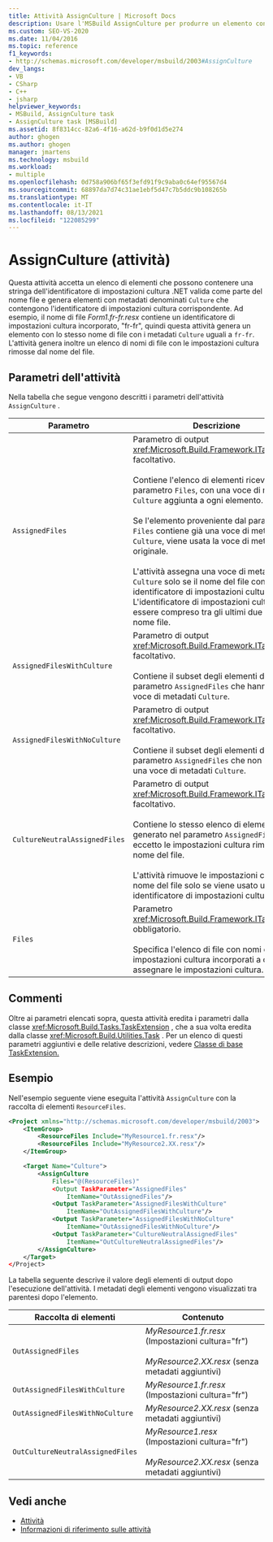 ```yaml
---
title: Attività AssignCulture | Microsoft Docs
description: Usare l'MSBuild AssignCulture per produrre un elemento con un metadati denominato Culture contenente l'identificatore delle impostazioni cultura corrispondente.
ms.custom: SEO-VS-2020
ms.date: 11/04/2016
ms.topic: reference
f1_keywords:
- http://schemas.microsoft.com/developer/msbuild/2003#AssignCulture
dev_langs:
- VB
- CSharp
- C++
- jsharp
helpviewer_keywords:
- MSBuild, AssignCulture task
- AssignCulture task [MSBuild]
ms.assetid: 8f8314cc-82a6-4f16-a62d-b9f0d1d5e274
author: ghogen
ms.author: ghogen
manager: jmartens
ms.technology: msbuild
ms.workload:
- multiple
ms.openlocfilehash: 0d758a906bf65f3efd91f9c9aba0c64ef95567d4
ms.sourcegitcommit: 68897da7d74c31ae1ebf5d47c7b5ddc9b108265b
ms.translationtype: MT
ms.contentlocale: it-IT
ms.lasthandoff: 08/13/2021
ms.locfileid: "122085299"
---
```

# <a name="assignculture-task"></a>AssignCulture (attività)

Questa attività accetta un elenco di elementi che possono contenere una stringa dell'identificatore di impostazioni cultura .NET valida come parte del nome file e genera elementi con metadati denominati `Culture` che contengono l'identificatore di impostazioni cultura corrispondente. Ad esempio, il nome di file *Form1.fr-fr.resx* contiene un identificatore di impostazioni cultura incorporato, "fr-fr", quindi questa attività genera un elemento con lo stesso nome di file con i metadati `Culture` uguali a `fr-fr`. L'attività genera inoltre un elenco di nomi di file con le impostazioni cultura rimosse dal nome del file.

## <a name="task-parameters"></a>Parametri dell'attività

Nella tabella che segue vengono descritti i parametri dell'attività `AssignCulture` .

|Parametro|Descrizione|
|---------------|-----------------|
|`AssignedFiles`|Parametro di output <xref:Microsoft.Build.Framework.ITaskItem>`[]` facoltativo.<br /><br /> Contiene l'elenco di elementi ricevuti nel parametro `Files`, con una voce di metadati `Culture` aggiunta a ogni elemento.<br /><br /> Se l'elemento proveniente dal parametro `Files` contiene già una voce di metadati `Culture`, viene usata la voce di metadati originale.<br /><br /> L'attività assegna una voce di metadati `Culture` solo se il nome del file contiene un identificatore di impostazioni cultura valido. L'identificatore di impostazioni cultura deve essere compreso tra gli ultimi due punti nel nome file.|
|`AssignedFilesWithCulture`|Parametro di output <xref:Microsoft.Build.Framework.ITaskItem>`[]` facoltativo.<br /><br /> Contiene il subset degli elementi del parametro `AssignedFiles` che hanno una voce di metadati `Culture`.|
|`AssignedFilesWithNoCulture`|Parametro di output <xref:Microsoft.Build.Framework.ITaskItem>`[]` facoltativo.<br /><br /> Contiene il subset degli elementi del parametro `AssignedFiles` che non hanno una voce di metadati `Culture`.|
|`CultureNeutralAssignedFiles`|Parametro di output <xref:Microsoft.Build.Framework.ITaskItem>`[]` facoltativo.<br /><br /> Contiene lo stesso elenco di elementi generato nel parametro `AssignedFiles`, eccetto le impostazioni cultura rimosse dal nome del file.<br /><br /> L'attività rimuove le impostazioni cultura dal nome del file solo se viene usato un identificatore di impostazioni cultura valido.|
|`Files`|Parametro <xref:Microsoft.Build.Framework.ITaskItem>`[]` obbligatorio.<br /><br /> Specifica l'elenco di file con nomi di impostazioni cultura incorporati a cui assegnare le impostazioni cultura.|

## <a name="remarks"></a>Commenti

Oltre ai parametri elencati sopra, questa attività eredita i parametri dalla classe <xref:Microsoft.Build.Tasks.TaskExtension> , che a sua volta eredita dalla classe <xref:Microsoft.Build.Utilities.Task> . Per un elenco di questi parametri aggiuntivi e delle relative descrizioni, vedere [Classe di base TaskExtension.](../msbuild/taskextension-base-class.md)

## <a name="example"></a>Esempio

 Nell'esempio seguente viene eseguita l'attività `AssignCulture` con la raccolta di elementi `ResourceFiles`.

```xml
<Project xmlns="http://schemas.microsoft.com/developer/msbuild/2003">
    <ItemGroup>
        <ResourceFiles Include="MyResource1.fr.resx"/>
        <ResourceFiles Include="MyResource2.XX.resx"/>
    </ItemGroup>

    <Target Name="Culture">
        <AssignCulture
            Files="@(ResourceFiles)"
            <Output TaskParameter="AssignedFiles"
                ItemName="OutAssignedFiles"/>
            <Output TaskParameter="AssignedFilesWithCulture"
                ItemName="OutAssignedFilesWithCulture"/>
            <Output TaskParameter="AssignedFilesWithNoCulture"
                ItemName="OutAssignedFilesWithNoCulture"/>
            <Output TaskParameter="CultureNeutralAssignedFiles"
                ItemName="OutCultureNeutralAssignedFiles"/>
        </AssignCulture>
    </Target>
</Project>
```

La tabella seguente descrive il valore degli elementi di output dopo l'esecuzione dell'attività. I metadati degli elementi vengono visualizzati tra parentesi dopo l'elemento.

|Raccolta di elementi|Contenuto|
|---------------------|--------------|
|`OutAssignedFiles`|*MyResource1.fr.resx* (Impostazioni cultura="fr")<br /><br /> *MyResource2.XX.resx* (senza metadati aggiuntivi)|
|`OutAssignedFilesWithCulture`|*MyResource1.fr.resx* (Impostazioni cultura="fr")|
|`OutAssignedFilesWithNoCulture`|*MyResource2.XX.resx* (senza metadati aggiuntivi)|
|`OutCultureNeutralAssignedFiles`|*MyResource1.resx* (Impostazioni cultura="fr")<br /><br /> *MyResource2.XX.resx* (senza metadati aggiuntivi)|

## <a name="see-also"></a>Vedi anche

- [Attività](../msbuild/msbuild-tasks.md)
- [Informazioni di riferimento sulle attività](../msbuild/msbuild-task-reference.md)
